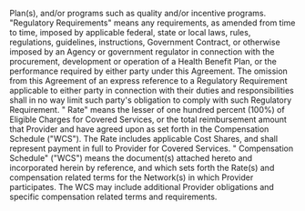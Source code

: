 Plan(s), and/or programs such as quality and/or incentive programs.
"Regulatory Requirements" means any requirements, as amended from time to time, imposed by applicable federal,
state or local laws, rules, regulations, guidelines, instructions, Government Contract, or otherwise imposed by an
Agency or government regulator in connection with the procurement, development or operation of a Health Benefit
Plan, or the performance required by either party under this Agreement. The omission from this Agreement of an
express reference to a Regulatory Requirement applicable to either party in connection with their duties and
responsibilities shall in no way limit such party's obligation to comply with such Regulatory Requirement.
" Rate" means the lesser of one hundred percent (100%) of Eligible Charges for Covered Services, or the
total reimbursement amount that Provider and have agreed upon as set forth in the
Compensation Schedule ("WCS"). The Rate includes applicable Cost Shares, and shall represent payment
in full to Provider for Covered Services.
" Compensation Schedule" ("WCS") means the document(s) attached hereto and incorporated herein by
reference, and which sets forth the Rate(s) and compensation related terms for the Network(s) in which
Provider participates. The WCS may include additional Provider obligations and specific compensation
related terms and requirements.